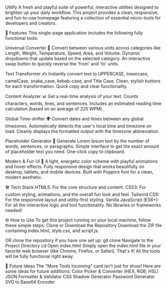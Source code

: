 Utilify
A fresh and playful suite of powerful, interactive utilities designed to brighten up your daily workflow. This project provides a clean, responsive, and fun-to-use homepage featuring a collection of essential micro-tools for developers and creators.

🚀 Features
This single-page application includes the following fully functional tools:

Universal Converter 🔄
Convert between various units across categories like Length, Weight, Temperature, Speed, Area, and Volume.
Dynamic dropdowns that update based on the selected category.
An interactive swap button to quickly reverse the 'from' and 'to' units.

Text Transformer ✍️
Instantly convert text to UPPERCASE, lowercase, camelCase, snake_case, kebab-case, and Title Case.
Clean, stylish buttons for each transformation.
Quick copy and clear functionality.

Content Analyzer 📊
Get a real-time analysis of your text.
Counts characters, words, lines, and sentences.
Includes an estimated reading time calculation (based on an average of 225 WPM).

Global Time-shifter 🌍
Convert dates and times between any global timezones.
Automatically detects the user's local time and timezone on load.
Cleanly displays the formatted output with the timezone abbreviation.

Placeholder Generator 📝
Generate Lorem Ipsum text by the number of words, sentences, or paragraphs.
Simple interface to get the exact amount of placeholder text you need.
One-click copy to clipboard.

Modern & Fun UI 🎨
A light, energetic color scheme with playful animations and hover effects.
Fully responsive design that works beautifully on desktop, tablets, and mobile devices.
Built with Poppins font for a clean, modern aesthetic.

🛠️ Tech Stack
HTML5: For the core structure and content.
CSS3: For custom styling, animations, and the overall fun look and feel.
Tailwind CSS: For the responsive layout and utility-first styling.
Vanilla JavaScript (ES6+): For all the interactive logic and tool functionality. No libraries or frameworks needed!

⚙️ How to Use
To get this project running on your local machine, follow these simple steps:
Clone or Download the Repository
Download the ZIP file containing index.html, style.css, and script.js.

OR clone the repository if you have one set up:
git clone <your-repo-url>
Navigate to the Project Directory
cd <project-folder>
Open index.html
Simply open the index.html file in your favorite web browser (like Chrome, Firefox, or Safari).
That's it! All the tools will be fully functional right away.

🔮 Future Ideas
The "More Tools Incoming" card isn't just for show! Here are some ideas for future additions:
Color Picker & Converter (HEX, RGB, HSL)
JSON Formatter & Validator
CSS Shadow Generator
Password Generator
SVG to Base64 Encoder
